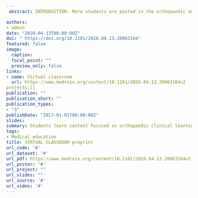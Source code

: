 ```yaml
---
 abstract: INTRODUCTION- More students are posted in the orthopaedic out-patient departments than before. Lack of clinical space to accommodate students is a frequently cited problem. Virtual learning allows for an adjustable location and is scalable. We aimed to compare both the effectiveness and student satisfaction level between onsite virtual classroom and physical classroom in teaching orthopaedics to a group of undergraduate medical students. METHODS- A quasi-experimental non-equivalent group design study was conducted with 49 final-year medical students participating in orthopaedic training between November 2019 to January 2020. These students were randomly allocated into two groups, experimental (virtual classroom) and comparison (physical learning). The experimental group received an onsite virtual learning environment, whereas the control group received the same content in a physical classroom. Pre and post-tests that consisted of multiple choice questions were administered. At the end of the class, the students completed a 5-point Likert scale satisfaction level evaluation questionnaire. RESULTS- The post-test knowledge scores between virtual classroom (M=78.2,SD=12.74) and Physical classroom (M=77.92,SD=10.31) were not different (z= 0.00, p=1.00). Though the overall perceptions of learning were positive, some frustrations were apparent and the student satisfaction was significantly better (z=-4.60, p value=0.00) with the physical classroom (M=3.83,SD=0.16) compared to virtual classroom (M=3.5,SD=0.23). CONCLUSION- Onsite virtual activities are not as satisfying as physical classroom in the opinion of the students, but they are successful strategies in learning that can be used in outpatient orthopaedic clinics to address the problem of lack of space. Students learn content focused on orthopaedic clinical learning objectives as well using onsite virtual classroom as they do in the traditional classroom setting.

authors:
- admin
date: "2020-04-13T00:00:00Z"
doi: " https://doi.org/10.1101/2020.04.13.20063164"
featured: false
image:
  caption: 
  focal_point: ""
  preview_only: false
links:
- name: Virtual classroom
  url: https://www.medrxiv.org/content/10.1101/2020.04.13.20063164v2
projects:[]
publication: ""
publication_short: ""
publication_types:
- "3"
publishDate: "2017-01-01T00:00:00Z"
slides: 
summary: Students learn content focused on orthopaedic clinical learning objectives as well using onsite virtual classroom as they do in the traditional classroom setting.
tags:
- Medical education
title: VIRTUAL CLASSROOM preprint 
url_code: '#'
url_dataset: '#'
url_pdf: https://www.medrxiv.org/content/10.1101/2020.04.13.20063164v2.full.pdf
url_poster: '#'
url_project: ""
url_slides: ""
url_source: '#'
url_video: '#'
---
```



